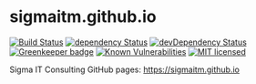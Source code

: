 # sigmaitm.github.io
[![Build Status](https://travis-ci.org/SigmaITC/sigmaitc.github.io.svg?branch=master)](https://travis-ci.org/SigmaITC/sigmaitc.github.io)
[![dependency Status](https://david-dm.org/SigmaITC/sigmaitc.github.io.svg)](https://david-dm.org/SigmaITC/sigmaitc.github.io)
[![devDependency Status](https://david-dm.org/SigmaITC/sigmaitc.github.io/dev-status.svg)](https://david-dm.org/SigmaITC/sigmaitc.github.io#info=devDependencies)
[![Greenkeeper badge](https://badges.greenkeeper.io/SigmaITC/sigmaitc.github.io.svg)](https://greenkeeper.io/)
[![Known Vulnerabilities](https://snyk.io/test/github/SigmaITC/sigmaitc.github.io/badge.svg)](https://snyk.io/test/github/SigmaITC/sigmaitc.github.io)
[![MIT licensed](https://img.shields.io/badge/license-MIT-blue.svg)](https://raw.githubusercontent.com/hyperium/hyper/master/LICENSE)

Sigma IT Consulting GitHub pages: https://sigmaitm.github.io

